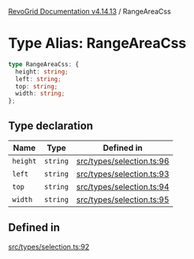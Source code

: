 [RevoGrid Documentation v4.14.13](README.md) / RangeAreaCss

# Type Alias: RangeAreaCss

```ts
type RangeAreaCss: {
  height: string;
  left: string;
  top: string;
  width: string;
};
```

## Type declaration

| Name | Type | Defined in |
| ------ | ------ | ------ |
| `height` | `string` | [src/types/selection.ts:96](https://github.com/revolist/revogrid/blob/4eff1607ca8ee7d75f31750c713182488767268a/src/types/selection.ts#L96) |
| `left` | `string` | [src/types/selection.ts:93](https://github.com/revolist/revogrid/blob/4eff1607ca8ee7d75f31750c713182488767268a/src/types/selection.ts#L93) |
| `top` | `string` | [src/types/selection.ts:94](https://github.com/revolist/revogrid/blob/4eff1607ca8ee7d75f31750c713182488767268a/src/types/selection.ts#L94) |
| `width` | `string` | [src/types/selection.ts:95](https://github.com/revolist/revogrid/blob/4eff1607ca8ee7d75f31750c713182488767268a/src/types/selection.ts#L95) |

## Defined in

[src/types/selection.ts:92](https://github.com/revolist/revogrid/blob/4eff1607ca8ee7d75f31750c713182488767268a/src/types/selection.ts#L92)
